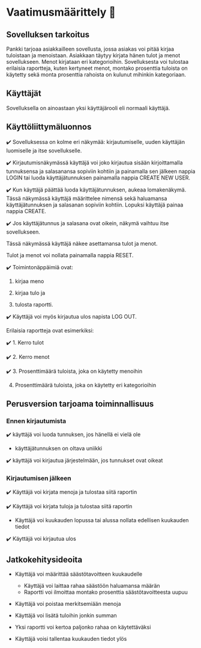 # Vaatimusmäärittely  :gem:

## Sovelluksen tarkoitus
Pankki tarjoaa asiakkailleen sovellusta, jossa asiakas voi pitää kirjaa tuloistaan ja menoistaan. Asiakkaan täytyy kirjata hänen tulot ja menot sovellukseen. Menot kirjataan eri kategorioihin. Sovelluksesta voi tulostaa erilaisia raportteja, kuten kertyneet menot, montako prosenttia tuloista on käytetty sekä monta prosenttia rahoista on kulunut mihinkin kategoriaan. 

## Käyttäjät
Sovelluksella on ainoastaan yksi käyttäjärooli eli normaali käyttäjä.

## Käyttöliittymäluonnos

:heavy_check_mark: Sovelluksessa on kolme eri näkymää: kirjautumiselle, uuden käyttäjän luomiselle ja itse sovellukselle.

:heavy_check_mark: Kirjautumisnäkymässä käyttäjä voi joko kirjautua sisään kirjoittamalla tunnuksensa ja salasanansa sopiviin kohtiin ja painamalla sen jälkeen nappia LOGIN tai luoda käyttäjätunnuksen painamalla nappia CREATE NEW USER.

:heavy_check_mark: Kun käyttäjä päättää luoda käyttäjätunnuksen, aukeaa lomakenäkymä. Tässä näkymässä käyttäjä määrittelee nimensä sekä haluamansa käyttäjätunnuksen ja salasanan sopiviin kohtiin. Lopuksi käyttäjä painaa nappia CREATE.

:heavy_check_mark: Jos käyttäjätunnus ja salasana ovat oikein, näkymä vaihtuu itse sovellukseen. 

Tässä näkymässä käyttäjä näkee asettamansa tulot ja menot. 

Tulot ja menot voi nollata painamalla nappia RESET. 

:heavy_check_mark: Toimintonäppäimiä ovat: 

1. kirjaa meno

2. kirjaa tulo ja 
	           
3. tulosta raportti. 

:heavy_check_mark: Käyttäjä voi myös kirjautua ulos napista LOG OUT.

Erilaisia raportteja ovat esimerkiksi:

:heavy_check_mark: 1. Kerro tulot

:heavy_check_mark: 2. Kerro menot

:heavy_check_mark: 3. Prosenttimäärä tuloista, joka on käytetty menoihin

4. Prosenttimäärä tuloista, joka on käytetty eri kategorioihin

## Perusversion tarjoama toiminnallisuus

### Ennen kirjautumista

:heavy_check_mark: käyttäjä voi luoda tunnuksen, jos hänellä ei vielä ole
  - käyttäjätunnuksen on oltava uniikki

:heavy_check_mark: käyttäjä voi kirjautua järjestelmään, jos tunnukset ovat oikeat

### Kirjautumisen jälkeen

:heavy_check_mark: Käyttäjä voi kirjata menoja ja tulostaa siitä raportin

:heavy_check_mark: Käyttäjä voi kirjata tuloja ja tulostaa siitä raportin

- Käyttäjä voi kuukauden lopussa tai alussa nollata edellisen kuukauden tiedot

:heavy_check_mark: Käyttäjä voi kirjautua ulos

## Jatkokehitysideoita

- Käyttäjä voi määrittää säästötavoitteen kuukaudelle 
  - Käyttäjä voi laittaa rahaa säästöön haluamansa määrän
  - Raportti voi ilmoittaa montako prosenttia säästötavoitteesta uupuu

- Käyttäjä voi poistaa merkitsemiään menoja

- Käyttäjä voi lisätä tuloihin jonkin summan

- Yksi raportti voi kertoa paljonko rahaa on käytettäväksi

- Käyttäjä voisi tallentaa kuukauden tiedot ylös

